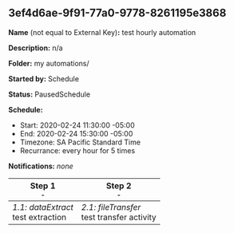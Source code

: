 ## 3ef4d6ae-9f91-77a0-9778-8261195e3868

**Name** (not equal to External Key)**:** test hourly automation

**Description:** n/a

**Folder:** my automations/

**Started by:** Schedule

**Status:** PausedSchedule

**Schedule:**

* Start: 2020-02-24 11:30:00 -05:00
* End: 2020-02-24 15:30:00 -05:00
* Timezone: SA Pacific Standard Time
* Recurrance: every hour for 5 times

**Notifications:** _none_


| Step 1<br>_<small>-</small>_ | Step 2<br>_<small>-</small>_ |
| --- | --- |
| _1.1: dataExtract_<br>test extraction | _2.1: fileTransfer_<br>test transfer activity |
